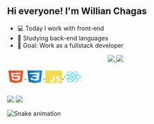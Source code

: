 ## Hi everyone! I'm Willian Chagas

- 💻 Today I work with front-end
- 🌱 Studying back-end languages
- 🎯 Goal: Work as a fullstack developer

<div align="center">
  <a href="https://github.com/Willchagas">
  <img height="150em" src="https://github-readme-stats.vercel.app/api?username=Willchagas&show_icons=true&theme=dark&include_all_commits=true&count_private=true"/>
  <img height="150em" src="https://github-readme-stats.vercel.app/api/top-langs/?username=Willchagas&layout=compact&langs_count=7&theme=white"/>
</div>

<div style="display: inline_block align="center"><br>
  <img align="center" alt="Will-HTML" height="30" width="40" src="https://raw.githubusercontent.com/devicons/devicon/master/icons/html5/html5-original.svg">
  <img align="center" alt="Will-CSS" height="30" width="40" src="https://raw.githubusercontent.com/devicons/devicon/master/icons/css3/css3-original.svg">
  <img align="center" alt="Will-Js" height="30" width="40" src="https://raw.githubusercontent.com/devicons/devicon/master/icons/javascript/javascript-plain.svg">
  <img align="center" alt="Will-React" height="30" width="40" src="https://raw.githubusercontent.com/devicons/devicon/master/icons/react/react-original.svg">
</div>

##

<div>

<a href="https://www.instagram.com/will.chagas1/" target="_blank"><img src="https://img.shields.io/badge/-Instagram-%23E4405F?style=for-the-badge&logo=instagram&logoColor=white" target="_blank"></a>
<a href="https://www.linkedin.com/in/willianchagas/" target="_blank"><img src="https://img.shields.io/badge/LinkedIn-0077B5?style=for-the-badge&logo=linkedin&logoColor=white" target="_blank"></a>


  ![Snake animation](https://github.com/Willchagas/Willchagas/blob/output/github-contribution-grid-snake.svg)

</div>
